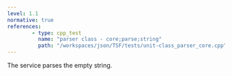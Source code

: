 ```yaml
---
level: 1.1
normative: true
references:
        - type: cpp_test
          name: "parser class - core;parse;string"
          path: "/workspaces/json/TSF/tests/unit-class_parser_core.cpp"
---
```


The service parses the empty string.
